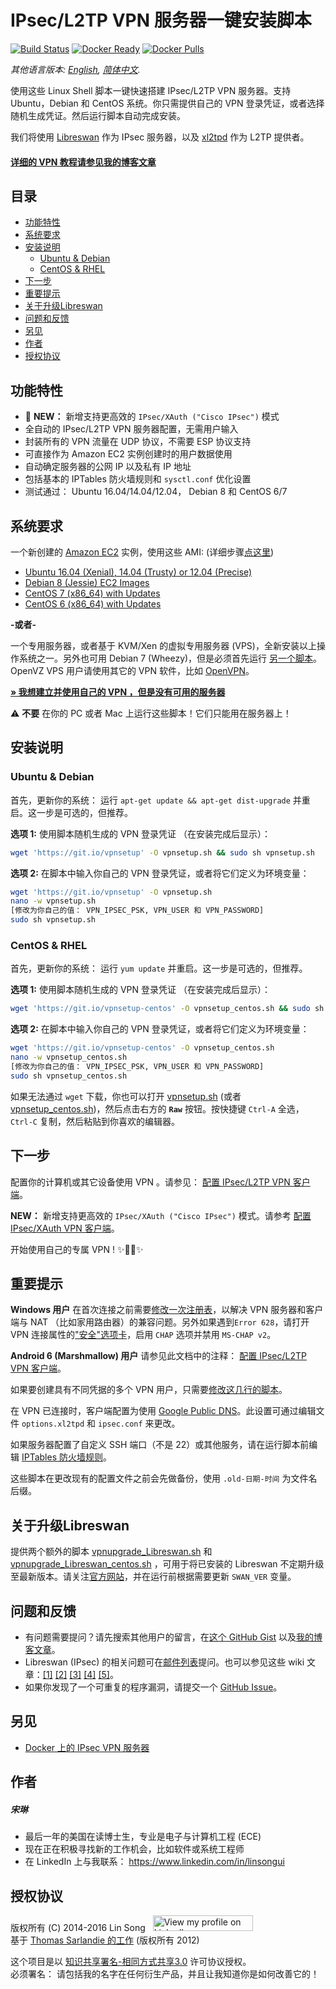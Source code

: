 ﻿# IPsec/L2TP VPN 服务器一键安装脚本

[![Build Status](https://img.shields.io/travis/hwdsl2/setup-ipsec-vpn.svg)](https://travis-ci.org/hwdsl2/setup-ipsec-vpn) 
[![Docker Ready](https://img.shields.io/badge/docker-ready-blue.svg)](https://github.com/hwdsl2/docker-ipsec-vpn-server) 
[![Docker Pulls](https://img.shields.io/docker/pulls/hwdsl2/ipsec-vpn-server.svg)](https://github.com/hwdsl2/docker-ipsec-vpn-server)

*其他语言版本: [English](README.md), [简体中文](README-zh.md).*

使用这些 Linux Shell 脚本一键快速搭建 IPsec/L2TP VPN 服务器。支持 Ubuntu，Debian 和 CentOS 系统。你只需提供自己的 VPN 登录凭证，或者选择随机生成凭证。然后运行脚本自动完成安装。

我们将使用 <a href="https://libreswan.org/" target="_blank">Libreswan</a> 作为 IPsec 服务器，以及 <a href="https://github.com/xelerance/xl2tpd" target="_blank">xl2tpd</a> 作为 L2TP 提供者。

#### <a href="https://blog.ls20.com/ipsec-l2tp-vpn-auto-setup-for-ubuntu-12-04-on-amazon-ec2/" target="_blank">详细的 VPN 教程请参见我的博客文章</a>

## 目录

- [功能特性](#功能特性)
- [系统要求](#系统要求)
- [安装说明](#安装说明)
  - [Ubuntu & Debian](#ubuntu--debian)
  - [CentOS & RHEL](#centos--rhel)
- [下一步](#下一步)
- [重要提示](#重要提示)
- [关于升级Libreswan](#关于升级libreswan)
- [问题和反馈](#问题和反馈)
- [另见](#另见)
- [作者](#作者)
- [授权协议](#授权协议)

## 功能特性

- :tada: **NEW：** 新增支持更高效的 `IPsec/XAuth ("Cisco IPsec")` 模式
- 全自动的 IPsec/L2TP VPN 服务器配置，无需用户输入
- 封装所有的 VPN 流量在 UDP 协议，不需要 ESP 协议支持
- 可直接作为 Amazon EC2 实例创建时的用户数据使用
- 自动确定服务器的公网 IP 以及私有 IP 地址
- 包括基本的 IPTables 防火墙规则和 `sysctl.conf` 优化设置
- 测试通过： Ubuntu 16.04/14.04/12.04， Debian 8 和 CentOS 6/7

## 系统要求

一个新创建的 <a href="https://aws.amazon.com/ec2/" target="_blank">Amazon EC2</a> 实例，使用这些 AMI: (详细步骤<a href="https://blog.ls20.com/ipsec-l2tp-vpn-auto-setup-for-ubuntu-12-04-on-amazon-ec2/#vpnsetup" target="_blank">点这里</a>)
- <a href="https://cloud-images.ubuntu.com/locator/" target="_blank">Ubuntu 16.04 (Xenial), 14.04 (Trusty) or 12.04 (Precise)</a>
- <a href="https://wiki.debian.org/Cloud/AmazonEC2Image" target="_blank">Debian 8 (Jessie) EC2 Images</a>
- <a href="https://aws.amazon.com/marketplace/pp/B00O7WM7QW" target="_blank">CentOS 7 (x86_64) with Updates</a>
- <a href="https://aws.amazon.com/marketplace/pp/B00NQAYLWO" target="_blank">CentOS 6 (x86_64) with Updates</a>

**-或者-**

一个专用服务器，或者基于 KVM/Xen 的虚拟专用服务器 (VPS)，全新安装以上操作系统之一。另外也可用 Debian 7 (Wheezy)，但是必须首先运行 <a href="extras/vpnsetup-debian-7-workaround.sh" target="_blank">另一个脚本</a>。 OpenVZ VPS 用户请使用其它的 VPN 软件，比如 <a href="https://github.com/Nyr/openvpn-install" target="_blank">OpenVPN</a>。

<a href="https://blog.ls20.com/ipsec-l2tp-vpn-auto-setup-for-ubuntu-12-04-on-amazon-ec2/#gettingavps" target="_blank">**&raquo; 我想建立并使用自己的 VPN ，但是没有可用的服务器**</a>

:warning: **不要** 在你的 PC 或者 Mac 上运行这些脚本！它们只能用在服务器上！

## 安装说明

### Ubuntu & Debian

首先，更新你的系统： 运行 `apt-get update && apt-get dist-upgrade` 并重启。这一步是可选的，但推荐。

**选项 1:** 使用脚本随机生成的 VPN 登录凭证 （在安装完成后显示）：

```bash
wget 'https://git.io/vpnsetup' -O vpnsetup.sh && sudo sh vpnsetup.sh
```

**选项 2:** 在脚本中输入你自己的 VPN 登录凭证，或者将它们定义为环境变量：

```bash
wget 'https://git.io/vpnsetup' -O vpnsetup.sh
nano -w vpnsetup.sh
[修改为你自己的值： VPN_IPSEC_PSK, VPN_USER 和 VPN_PASSWORD]
sudo sh vpnsetup.sh
```

### CentOS & RHEL

首先，更新你的系统： 运行 `yum update` 并重启。这一步是可选的，但推荐。

**选项 1:** 使用脚本随机生成的 VPN 登录凭证 （在安装完成后显示）：

```bash
wget 'https://git.io/vpnsetup-centos' -O vpnsetup_centos.sh && sudo sh vpnsetup_centos.sh
```

**选项 2:** 在脚本中输入你自己的 VPN 登录凭证，或者将它们定义为环境变量：

```bash
wget 'https://git.io/vpnsetup-centos' -O vpnsetup_centos.sh
nano -w vpnsetup_centos.sh
[修改为你自己的值： VPN_IPSEC_PSK, VPN_USER 和 VPN_PASSWORD]
sudo sh vpnsetup_centos.sh
```

如果无法通过 `wget` 下载，你也可以打开 <a href="vpnsetup.sh" target="_blank">vpnsetup.sh</a> (或者 <a href="vpnsetup_centos.sh" target="_blank">vpnsetup_centos.sh</a>)，然后点击右方的 **`Raw`** 按钮。按快捷键 `Ctrl-A` 全选， `Ctrl-C` 复制，然后粘贴到你喜欢的编辑器。

## 下一步

配置你的计算机或其它设备使用 VPN 。请参见： <a href="docs/clients-zh.md" target="_blank">配置 IPsec/L2TP VPN 客户端</a>。

**NEW：** 新增支持更高效的 `IPsec/XAuth ("Cisco IPsec")` 模式。请参考 <a href="docs/clients-xauth-zh.md" target="_blank">配置 IPsec/XAuth VPN 客户端</a>。

开始使用自己的专属 VPN ! :sparkles::tada::rocket::sparkles:

## 重要提示

**Windows 用户** 在首次连接之前需要<a href="docs/clients-zh.md#regkey" target="_blank">修改一次注册表</a>，以解决 VPN 服务器和客户端与 NAT （比如家用路由器）的兼容问题。另外如果遇到`Error 628`，请打开 VPN 连接属性的<a href="https://github.com/hwdsl2/setup-ipsec-vpn/issues/7#issuecomment-210084875" target="_blank">"安全"选项卡</a>，启用 `CHAP` 选项并禁用 `MS-CHAP v2`。

**Android 6 (Marshmallow) 用户** 请参见此文档中的注释： <a href="docs/clients-zh.md#android" target="_blank">配置 IPsec/L2TP VPN 客户端</a>。

如果要创建具有不同凭据的多个 VPN 用户，只需要<a href="docs/enable-multiple-users.txt" target="_blank">修改这几行的脚本</a>。

在 VPN 已连接时，客户端配置为使用 <a href="https://developers.google.com/speed/public-dns/" target="_blank">Google Public DNS</a>。此设置可通过编辑文件 `options.xl2tpd` 和 `ipsec.conf` 来更改。

如果服务器配置了自定义 SSH 端口（不是 22）或其他服务，请在运行脚本前编辑 <a href="vpnsetup.sh#L329" target="_blank">IPTables 防火墙规则</a>。

这些脚本在更改现有的配置文件之前会先做备份，使用 `.old-日期-时间` 为文件名后缀。

## 关于升级Libreswan

提供两个额外的脚本 <a href="extras/vpnupgrade_Libreswan.sh" target="_blank">vpnupgrade_Libreswan.sh</a> 和 <a href="extras/vpnupgrade_Libreswan_centos.sh" target="_blank">vpnupgrade_Libreswan_centos.sh</a> ，可用于将已安装的 Libreswan 不定期升级至最新版本。请关注<a href="https://libreswan.org" target="_blank">官方网站</a>，并在运行前根据需要更新 `SWAN_VER` 变量。

## 问题和反馈

- 有问题需要提问？请先搜索其他用户的留言，在<a href="https://gist.github.com/hwdsl2/9030462#comments" target="_blank">这个 GitHub Gist</a> 以及<a href="https://blog.ls20.com/ipsec-l2tp-vpn-auto-setup-for-ubuntu-12-04-on-amazon-ec2/#disqus_thread" target="_blank">我的博客文章</a>。
- Libreswan (IPsec) 的相关问题可在<a href="https://lists.libreswan.org/mailman/listinfo/swan" target="_blank">邮件列表</a>提问。也可以参见这些 wiki 文章：<a href="https://libreswan.org/wiki/Main_Page" target="_blank">[1]</a> <a href="https://wiki.gentoo.org/wiki/IPsec_L2TP_VPN_server" target="_blank">[2]</a> <a href="https://wiki.archlinux.org/index.php/L2TP/IPsec_VPN_client_setup" target="_blank">[3]</a> <a href="https://help.ubuntu.com/community/L2TPServer" target="_blank">[4]</a> <a href="https://wiki.strongswan.org/projects/strongswan/wiki/UserDocumentation" target="_blank">[5]</a>。
- 如果你发现了一个可重复的程序漏洞，请提交一个 <a href="https://github.com/hwdsl2/setup-ipsec-vpn/issues" target="_blank">GitHub Issue</a>。

## 另见

- [Docker 上的 IPsec VPN 服务器](https://github.com/hwdsl2/docker-ipsec-vpn-server)

## 作者

##### 宋琳
- 最后一年的美国在读博士生，专业是电子与计算机工程 (ECE)
- 现在正在积极寻找新的工作机会，比如软件或系统工程师
- 在 LinkedIn 上与我联系： <a href="https://www.linkedin.com/in/linsongui" target="_blank">https://www.linkedin.com/in/linsongui</a>

## 授权协议

版权所有 (C) 2014-2016&nbsp;Lin Song&nbsp;&nbsp;&nbsp;<a href="https://www.linkedin.com/in/linsongui" target="_blank"><img src="https://static.licdn.com/scds/common/u/img/webpromo/btn_viewmy_160x25.png" width="160" height="25" border="0" alt="View my profile on LinkedIn"></a>   
基于 <a href="https://github.com/sarfata/voodooprivacy" target="_blank">Thomas Sarlandie 的工作</a> (版权所有 2012)

这个项目是以 <a href="http://creativecommons.org/licenses/by-sa/3.0/" target="_blank">知识共享署名-相同方式共享3.0</a> 许可协议授权。   
必须署名： 请包括我的名字在任何衍生产品，并且让我知道你是如何改善它的！
